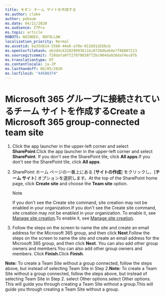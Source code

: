 ```yaml
---
title: モダン チーム サイトを作成する
ms.author: clake
author: pebaum
ms.date: 04/21/2020
ms.audience: ITPro
ms.topic: article
ROBOTS: NOINDEX, NOFOLLOW
localization_priority: Normal
ms.assetid: ba35d814-55b8-44e6-a70e-011b91d2bbcb
ms.openlocfilehash: eb3d4c632029993611bc0720dba64e7f86807223
ms.sourcegitcommit: f28dafa0f727870038f72bc904da926daf4ec07b
ms.translationtype: HT
ms.contentlocale: ja-JP
ms.lasthandoff: 06/05/2020
ms.locfileid: "44580374"
---
```

# <a name="create-a-microsoft-365-group-connected-team-site"></a><span data-ttu-id="1d4fc-102">Microsoft 365 グループに接続されているチーム サイトを作成する</span><span class="sxs-lookup"><span data-stu-id="1d4fc-102">Create a Microsoft 365 group-connected team site</span></span>

1. <span data-ttu-id="1d4fc-103">Click the app launcher in the upper-left corner and select **SharePoint**.</span><span class="sxs-lookup"><span data-stu-id="1d4fc-103">Click the app launcher in the upper-left corner and select **SharePoint**.</span></span> <span data-ttu-id="1d4fc-104">If you don't see the SharePoint tile, click **All apps**.</span><span class="sxs-lookup"><span data-stu-id="1d4fc-104">If you don't see the SharePoint tile, click **All apps**.</span></span>
    
2. <span data-ttu-id="1d4fc-105">SharePoint ホーム ページの一番上にある [**サイトの作成**] をクリックし、[**チーム サイト**] オプションを選択します。</span><span class="sxs-lookup"><span data-stu-id="1d4fc-105">At the top of the SharePoint home page, click **Create site** and choose the **Team site** option.</span></span> 
    
    > [!NOTE]
    > <span data-ttu-id="1d4fc-106">If you don't see the Create site command, site creation may not be enabled in your organization.</span><span class="sxs-lookup"><span data-stu-id="1d4fc-106">If you don't see the Create site command, site creation may not be enabled in your organization.</span></span> <span data-ttu-id="1d4fc-107">To enable it, see [Manage site creation](https://go.microsoft.com/fwlink/?linkid=2009644).</span><span class="sxs-lookup"><span data-stu-id="1d4fc-107">To enable it, see [Manage site creation](https://go.microsoft.com/fwlink/?linkid=2009644).</span></span> 
  
3. <span data-ttu-id="1d4fc-108">Follow the steps on the screen to name the site and create an email address for the Microsoft 365 group, and then click **Next**.</span><span class="sxs-lookup"><span data-stu-id="1d4fc-108">Follow the steps on the screen to name the site and create an email address for the Microsoft 365 group, and then click **Next**.</span></span> <span data-ttu-id="1d4fc-109">You can also add other group owners and members.</span><span class="sxs-lookup"><span data-stu-id="1d4fc-109">You can also add other group owners and members.</span></span> <span data-ttu-id="1d4fc-110">Click **Finish**.</span><span class="sxs-lookup"><span data-stu-id="1d4fc-110">Click **Finish**.</span></span>
  
 <span data-ttu-id="1d4fc-111">**Note:** To create a Team Site without a group connected, follow the steps above, but instead of selecting Team Site in Step 2.</span><span class="sxs-lookup"><span data-stu-id="1d4fc-111">**Note:** To create a Team Site without a group connected, follow the steps above, but instead of selecting Team Site in Step 2.</span></span> <span data-ttu-id="1d4fc-112">select Other options.</span><span class="sxs-lookup"><span data-stu-id="1d4fc-112">select Other options.</span></span> <span data-ttu-id="1d4fc-113">This will guide you through creating a Team Site without a group.</span><span class="sxs-lookup"><span data-stu-id="1d4fc-113">This will guide you through creating a Team Site without a group.</span></span> 
    

